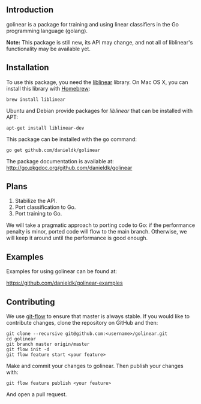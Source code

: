 ## Introduction

golinear is a package for training and using linear classifiers in the Go
programming language (golang).

**Note:** This package is still new, its API may change, and not all
of liblinear's functionality may be available yet.

## Installation

To use this package, you need the
[liblinear](http://www.csie.ntu.edu.tw/~cjlin/liblinear/) library. On Mac
OS X, you can install this library with
[Homebrew](http://mxcl.github.com/homebrew/):

    brew install liblinear

Ubuntu and Debian provide packages for *liblinear* that can be installed
with APT:

    apt-get install liblinear-dev

This package can be installed with the <tt>go</tt> command:

    go get github.com/danieldk/golinear

The package documentation is available at: http://go.pkgdoc.org/github.com/danieldk/golinear

## Plans

1. Stabilize the API.
2. Port classification to Go.
3. Port training to Go.

We will take a pragmatic approach to porting code to Go: if the performance penalty is minor,
ported code will flow to the main branch. Otherwise, we will keep it around until the performance
is good enough.

## Examples

Examples for using golinear can be found at:

https://github.com/danieldk/golinear-examples

## Contributing

We use [git-flow](https://github.com/nvie/gitflow) to ensure that master is
always stable. If you would like to contribute changes, clone the repository
on GitHub and then:

    git clone --recursive git@github.com:<username>/golinear.git
    cd golinear
    git branch master origin/master
    git flow init -d
    git flow feature start <your feature>

Make and commit your changes to golinear. Then publish your changes with:

    git flow feature publish <your feature>

And open a pull request.
